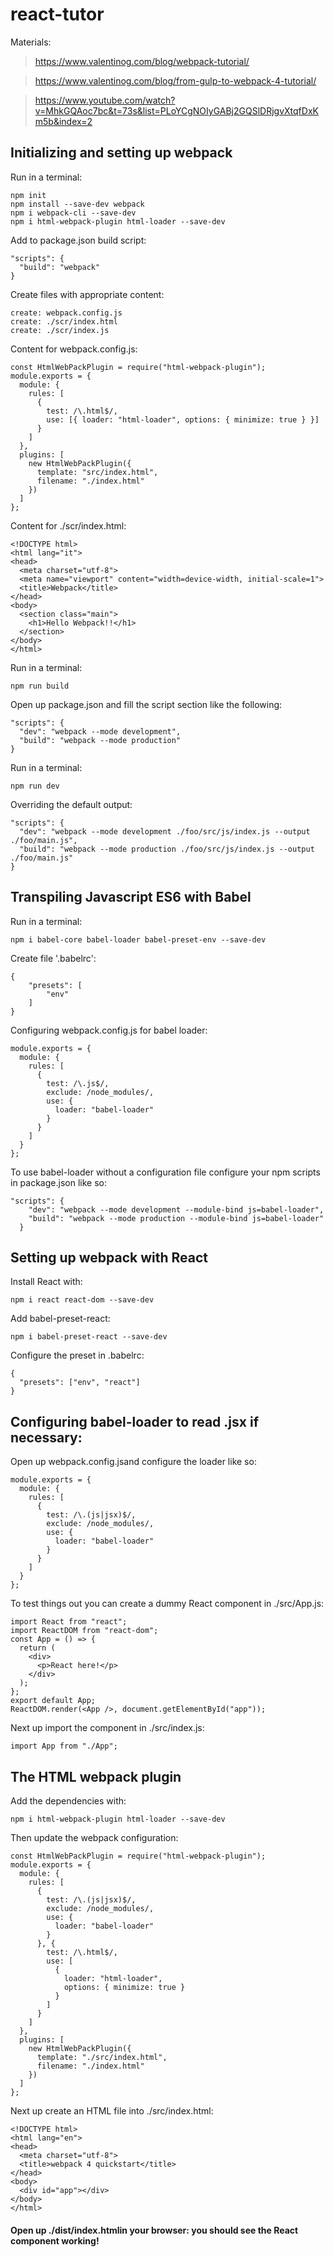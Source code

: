 # react-tutor
Materials:
> https://www.valentinog.com/blog/webpack-tutorial/

> https://www.valentinog.com/blog/from-gulp-to-webpack-4-tutorial/

> https://www.youtube.com/watch?v=MhkGQAoc7bc&t=73s&list=PLoYCgNOIyGABj2GQSlDRjgvXtqfDxKm5b&index=2

## Initializing and setting up webpack

Run in a terminal:
```
npm init
npm install --save-dev webpack
npm i webpack-cli --save-dev
npm i html-webpack-plugin html-loader --save-dev
```

Add to package.json build script:
```
"scripts": {
  "build": "webpack"
}
```

Create files with appropriate content:
```
create: webpack.config.js
create: ./scr/index.html
create: ./scr/index.js
```

Content for webpack.config.js:
```
const HtmlWebPackPlugin = require("html-webpack-plugin");
module.exports = {
  module: {
    rules: [
      {
        test: /\.html$/,
        use: [{ loader: "html-loader", options: { minimize: true } }]
      }
    ]
  },
  plugins: [
    new HtmlWebPackPlugin({
      template: "src/index.html",
      filename: "./index.html"
    })
  ]
};
```

Content for ./scr/index.html:
```
<!DOCTYPE html>
<html lang="it">
<head>
  <meta charset="utf-8">
  <meta name="viewport" content="width=device-width, initial-scale=1">
  <title>Webpack</title>
</head>
<body>
  <section class="main">
    <h1>Hello Webpack!!</h1>
  </section>
</body>
</html>

```

Run in a terminal:
```
npm run build
```

Open up package.json and fill the script section like the following:
```
"scripts": {
  "dev": "webpack --mode development",
  "build": "webpack --mode production"
}
```

Run in a terminal:
```
npm run dev
```

Overriding the default output:
```
"scripts": {
  "dev": "webpack --mode development ./foo/src/js/index.js --output ./foo/main.js",
  "build": "webpack --mode production ./foo/src/js/index.js --output ./foo/main.js"
}
```

## Transpiling Javascript ES6 with Babel

Run in a terminal:
```
npm i babel-core babel-loader babel-preset-env --save-dev
```

Create file '.babelrc':
```
{
    "presets": [
        "env"
    ]
}
```

Configuring webpack.config.js for babel loader:
```
module.exports = {
  module: {
    rules: [
      {
        test: /\.js$/,
        exclude: /node_modules/,
        use: {
          loader: "babel-loader"
        }
      }
    ]
  }
};
```

To use babel-loader without a configuration file configure your npm scripts in package.json like so:
```
"scripts": {
    "dev": "webpack --mode development --module-bind js=babel-loader",
    "build": "webpack --mode production --module-bind js=babel-loader"
  }
```

## Setting up webpack with React

Install React with:
```
npm i react react-dom --save-dev
```

Add babel-preset-react:
```
npm i babel-preset-react --save-dev
```

Configure the preset in .babelrc:
```
{
  "presets": ["env", "react"]
}
```

## Configuring babel-loader to read .jsx if necessary:

Open up webpack.config.jsand configure the loader like so:
```
module.exports = {
  module: {
    rules: [
      {
        test: /\.(js|jsx)$/,
        exclude: /node_modules/,
        use: {
          loader: "babel-loader"
        }
      }
    ]
  }
};
```

To test things out you can create a dummy React component in ./src/App.js:
```
import React from "react";
import ReactDOM from "react-dom";
const App = () => {
  return (
    <div>
      <p>React here!</p>
    </div>
  );
};
export default App;
ReactDOM.render(<App />, document.getElementById("app"));
```

Next up import the component in ./src/index.js:
```
import App from "./App";
```

## The HTML webpack plugin

Add the dependencies with:
```
npm i html-webpack-plugin html-loader --save-dev
```

Then update the webpack configuration:
```
const HtmlWebPackPlugin = require("html-webpack-plugin");
module.exports = {
  module: {
    rules: [
      {
        test: /\.(js|jsx)$/,
        exclude: /node_modules/,
        use: {
          loader: "babel-loader"
        }
      }, {
        test: /\.html$/,
        use: [
          {
            loader: "html-loader",
            options: { minimize: true }
          }
        ]
      }
    ]
  },
  plugins: [
    new HtmlWebPackPlugin({
      template: "./src/index.html",
      filename: "./index.html"
    })
  ]
};

```

Next up create an HTML file into ./src/index.html:
```
<!DOCTYPE html>
<html lang="en">
<head>
  <meta charset="utf-8">
  <title>webpack 4 quickstart</title>
</head>
<body>
  <div id="app"></div>
</body>
</html>
```

#### Open up ./dist/index.htmlin your browser: you should see the React component working!
